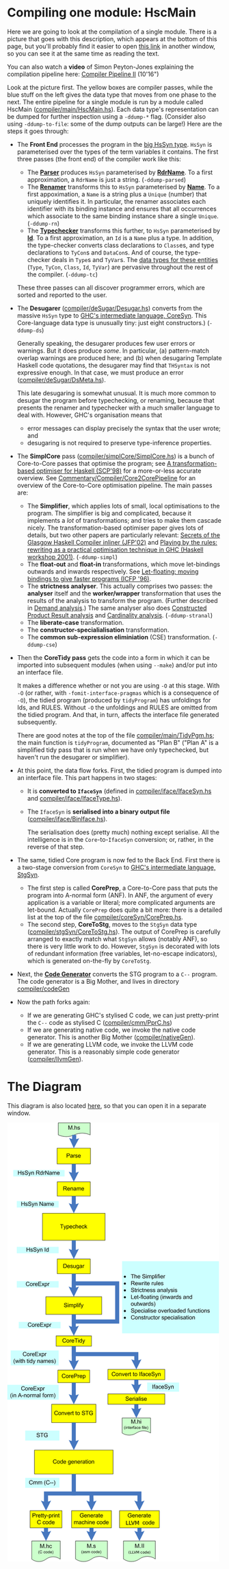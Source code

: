 # Compiling one module: HscMain


Here we are going to look at the compilation of a single module.
There is a picture that goes with this description, which appears at the bottom of this page, but you'll probably find it easier to open [this link](commentary/compiler/hsc-pipe) in another window, so you can see it at the same time as reading the text.


You can also watch a **video** of Simon Peyton-Jones explaining the compilation pipeline here: [Compiler Pipeline II](http://www.youtube.com/watch?v=Upm_kYMgI_c&list=PLBkRCigjPwyeCSD_DFxpd246YIF7_RDDI) (10'16")


Look at the picture first.  The yellow boxes are compiler passes, while the blue stuff on the left gives the data type that moves from one phase to the next.  The entire pipeline for a single module is run by a module called HscMain ([compiler/main/HscMain.hs](https://gitlab.haskell.org/ghc/ghc/tree/master/ghc/compiler/main/HscMain.hs)).  Each data type's representation can be dumped for further inspection using a `-ddump-*` flag. (Consider also using `-ddump-to-file`: some of the dump outputs can be large!)  Here are the steps it goes through:

- The **Front End** processes the program in the [big HsSyn type](commentary/compiler/hs-syn-type). `HsSyn` is parameterised over the types of the term variables it contains.  The first three passes (the front end) of the compiler work like this:

  - The **[Parser](commentary/compiler/parser)** produces `HsSyn` parameterised by **[RdrName](commentary/compiler/rdr-name-type)**.  To a first approximation, a `RdrName` is just a string. (`-ddump-parsed`) 
  - The **[Renamer](commentary/compiler/renamer)** transforms this to `HsSyn` parameterised by **[Name](commentary/compiler/name-type)**.  To a first appoximation, a `Name` is a string plus a `Unique` (number) that uniquely identifies it.  In particular, the renamer associates each identifier with its binding instance and ensures that all occurrences which associate to the same binding instance share a single `Unique`. (`-ddump-rn`)  
  - The **[Typechecker](commentary/compiler/type-checker)** transforms this further, to `HsSyn` parameterised by **[Id](commentary/compiler/entity-types)**.  To a first approximation, an `Id` is a `Name` plus a type. In addition, the type-checker converts class declarations to `Class`es, and type declarations to `TyCon`s and `DataCon`s.  And of course, the type-checker deals in `Type`s and `TyVar`s. The [data types for these entities](commentary/compiler/entity-types) (`Type`, `TyCon`, `Class`, `Id`, `TyVar`) are pervasive throughout the rest of the compiler. (`-ddump-tc`)

  These three passes can all discover programmer errors, which are sorted and reported to the user.

- The **Desugarer** ([compiler/deSugar/Desugar.hs](https://gitlab.haskell.org/ghc/ghc/tree/master/ghc/compiler/deSugar/Desugar.hs)) converts from the massive `HsSyn` type to [GHC's intermediate language, CoreSyn](commentary/compiler/core-syn-type).  This Core-language data type is unusually tiny: just eight constructors.) (`-ddump-ds`)

  Generally speaking, the desugarer produces few user errors or warnings. But it does produce *some*.  In particular, (a) pattern-match overlap warnings are produced here; and (b) when desugaring Template Haskell code quotations, the desugarer may find that `THSyntax` is not expressive enough.  In that case, we must produce an error ([compiler/deSugar/DsMeta.hs](https://gitlab.haskell.org/ghc/ghc/tree/master/ghc/compiler/deSugar/DsMeta.hs)).

  This late desugaring is somewhat unusual.  It is much more common to desugar the program before typechecking, or renaming, because that presents the renamer and typechecker with a much smaller language to deal with.  However, GHC's organisation means that

  - error messages can display precisely the syntax that the user wrote; and 
  - desugaring is not required to preserve type-inference properties.

- The **SimplCore** pass ([compiler/simplCore/SimplCore.hs](https://gitlab.haskell.org/ghc/ghc/tree/master/ghc/compiler/simplCore/SimplCore.hs)) is a bunch of Core-to-Core passes that optimise the program; see [A transformation-based optimiser for Haskell (SCP'98)](http://research.microsoft.com/%7Esimonpj/Papers/comp-by-trans-scp.ps.gz) for a more-or-less accurate overview.  See [Commentary/Compiler/Core2CorePipeline](commentary/compiler/core-to-core-pipeline) for an overview of the Core-to-Core optimisation pipeline. The main passes are:

  - The **Simplifier**, which applies lots of small, local optimisations to the program.  The simplifier is big and complicated, because it implements a *lot* of transformations; and tries to make them cascade nicely.  The transformation-based optimiser paper gives lots of details, but two other papers are particularly relevant: [Secrets of the Glasgow Haskell Compiler inliner (JFP'02)](http://research.microsoft.com/%7Esimonpj/Papers/inlining/index.htm) and [Playing by the rules: rewriting as a practical optimisation technique in GHC (Haskell workshop 2001)](http://research.microsoft.com/%7Esimonpj/Papers/rules.htm).  (`-ddump-simpl`)
  - The **float-out** and **float-in** transformations, which move let-bindings outwards and inwards respectively.  See [Let-floating: moving bindings to give faster programs (ICFP '96)](http://research.microsoft.com/%7Esimonpj/papers/float.ps.gz).
  - The **strictness analyser**.  This actually comprises two passes: the **analyser** itself and the **worker/wrapper** transformation that uses the results of the analysis to transform the program. (Further described in [Demand analysis](commentary/compiler/demand).) The same analyser also does [Constructed Product Result analysis](http://research.microsoft.com/%7Esimonpj/Papers/cpr/index.htm) and [Cardinality analysis](http://research.microsoft.com/en-us/um/people/simonpj/papers/usage-types/cardinality-extended.pdf). (`-ddump-stranal`)
  - The **liberate-case** transformation.
  - The **constructor-specialialisation** transformation.
  - The **common sub-expression eliminiation** (CSE) transformation. (`-ddump-cse`)

- Then the **CoreTidy pass** gets the code into a form in which it can be imported into subsequent modules (when using `--make`) and/or put into an interface file.  

  It makes a difference whether or not you are using `-O` at this stage.  With `-O` (or rather, with `-fomit-interface-pragmas` which is a consequence of `-O`), the tidied program (produced by `tidyProgram`) has unfoldings for Ids, and RULES.  Without `-O` the unfoldings and RULES are omitted from the tidied program.  And that, in turn, affects the interface file generated subsequently.

  There are good notes at the top of the file [compiler/main/TidyPgm.hs](https://gitlab.haskell.org/ghc/ghc/tree/master/ghc/compiler/main/TidyPgm.hs); the main function is `tidyProgram`, documented as "Plan B" ("Plan A" is a simplified tidy pass that is run when we have only typechecked, but haven't run the desugarer or simplifier).

- At this point, the data flow forks.  First, the tidied program is dumped into an interface file.  This part happens in two stages:

  * It is **converted to `IfaceSyn`** (defined in [compiler/iface/IfaceSyn.hs](https://gitlab.haskell.org/ghc/ghc/tree/master/ghc/compiler/iface/IfaceSyn.hs) and [compiler/iface/IfaceType.hs](https://gitlab.haskell.org/ghc/ghc/blob/master/compiler/iface/IfaceType.hs)).
  - The `IfaceSyn` is **serialised into a binary output file** ([compiler/iface/BinIface.hs](https://gitlab.haskell.org/ghc/ghc/tree/master/ghc/compiler/iface/BinIface.hs)).

    The serialisation does (pretty much) nothing except serialise.  All the intelligence is in the `Core`-to-`IfaceSyn` conversion; or, rather, in the reverse of that step.

- The same, tidied Core program is now fed to the Back End.  First there is a two-stage conversion from `CoreSyn` to [GHC's intermediate language, StgSyn](commentary/compiler/stg-syn-type).

  - The first step is called **CorePrep**, a Core-to-Core pass that puts the program into A-normal form (ANF).  In ANF, the argument of every application is a variable or literal; more complicated arguments are let-bound.  Actually `CorePrep` does quite a bit more: there is a detailed list at the top of the file [compiler/coreSyn/CorePrep.hs](https://gitlab.haskell.org/ghc/ghc/tree/master/ghc/compiler/coreSyn/CorePrep.hs).
  - The second step, **CoreToStg**, moves to the `StgSyn` data type ([compiler/stgSyn/CoreToStg.hs](https://gitlab.haskell.org/ghc/ghc/tree/master/ghc/compiler/stgSyn/CoreToStg.hs)).  The output of CorePrep is carefully arranged to exactly match what `StgSyn` allows (notably ANF), so there is very little work to do. However, `StgSyn` is decorated with lots of redundant information (free variables, let-no-escape indicators), which is generated on-the-fly by `CoreToStg`.

- Next, the **[Code Generator](commentary/compiler/code-gen)** converts the STG program to a `C--` program.  The code generator is a Big Mother, and lives in directory [compiler/codeGen](https://gitlab.haskell.org/ghc/ghc/tree/master/ghc/compiler/codeGen)

- Now the path forks again:

  - If we are generating GHC's stylised C code, we can just pretty-print the `C--` code as stylised C ([compiler/cmm/PprC.hs](https://gitlab.haskell.org/ghc/ghc/tree/master/ghc/compiler/cmm/PprC.hs))
  - If we are generating native code, we invoke the native code generator.  This is another Big Mother ([compiler/nativeGen](https://gitlab.haskell.org/ghc/ghc/tree/master/ghc/compiler/nativeGen)).
  - If we are generating LLVM code, we invoke the LLVM code generator. This is a reasonably simple code generator ([compiler/llvmGen](https://gitlab.haskell.org/ghc/ghc/tree/master/ghc/compiler/llvmGen)).

# The Diagram


This diagram is also located [here](commentary/compiler/hsc-pipe), so that you can open it in a separate window.

![](pipeline.png)